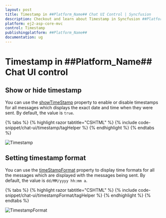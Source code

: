 ```yaml
---
layout: post
title: Timestamp in ##Platform_Name## Chat UI Control | Syncfusion
description: Checkout and learn about Timestamp in Syncfusion ##Platform_Name## Chat UI control of Syncfusion Essential JS 2 and more.
platform: ej2-asp-core-mvc
control: Timestamp
publishingplatform: ##Platform_Name##
documentation: ug
---
```


# Timestamp in ##Platform_Name## Chat UI control

## Show or hide timestamp

You can use the [showTimeStamp](https://help.syncfusion.com/cr/aspnetcore-js2/Syncfusion.EJ2.InteractiveChat.ChatUI.html#Syncfusion_EJ2_InteractiveChat_ChatUI_ShowTimeStamp) property to enable or disable timestamps for all messages which displays the exact date and time when they were sent. By default, the value is `true`.

{% tabs %}
{% highlight razor tabtitle="CSHTML" %}
{% include code-snippet/chat-ui/timestamp/tagHelper %}
{% endhighlight %}
{% endtabs %}

![Timestamp](images/timestampMain.png)

## Setting timestamp format

You can use the [timeStampFormat](https://help.syncfusion.com/cr/aspnetcore-js2/Syncfusion.EJ2.InteractiveChat.ChatUI.html#Syncfusion_EJ2_InteractiveChat_ChatUI_TimeStampFormat) property to display time formats for all the messages which are displayed with the messages being sent. By default, the value is `dd/MM/yyyy hh:mm a`.

{% tabs %}
{% highlight razor tabtitle="CSHTML" %}
{% include code-snippet/chat-ui/timestampFormat/tagHelper %}
{% endhighlight %}
{% endtabs %}

![TimestampFormat](images/timestampFormatMain.png)
